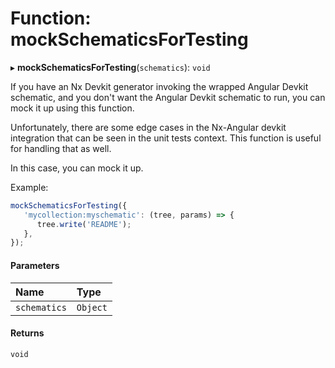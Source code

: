 # Function: mockSchematicsForTesting

▸ **mockSchematicsForTesting**(`schematics`): `void`

If you have an Nx Devkit generator invoking the wrapped Angular Devkit schematic,
and you don't want the Angular Devkit schematic to run, you can mock it up using this function.

Unfortunately, there are some edge cases in the Nx-Angular devkit integration that
can be seen in the unit tests context. This function is useful for handling that as well.

In this case, you can mock it up.

Example:

```typescript
mockSchematicsForTesting({
   'mycollection:myschematic': (tree, params) => {
      tree.write('README');
   },
});
```

#### Parameters

| Name         | Type     |
| :----------- | :------- |
| `schematics` | `Object` |

#### Returns

`void`
